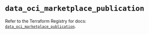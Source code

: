 # `data_oci_marketplace_publication`

Refer to the Terraform Registry for docs: [`data_oci_marketplace_publication`](https://registry.terraform.io/providers/oracle/oci/7.19.0/docs/data-sources/marketplace_publication).
